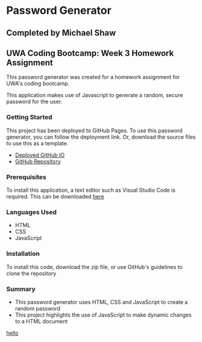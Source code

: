 # Password Generator

## Completed by Michael Shaw 
## UWA Coding Bootcamp: Week 3 Homework Assignment

This password generator was created for a homework assignment for UWA's coding bootcamp.

This application makes use of Javascript to generate a random, secure password for the user. 

### Getting Started

This project has been deployed to GitHub Pages. To use this password generator, you can follow the deployment link. Or, download the source files to use this as a template.

* [Deployed GitHub IO](https://michaelshxw.github.io/03-JavaScript-Password-Generator-Homework-Assignment/)
* [GitHub Repository](https://github.com/michaelshxw/03-JavaScript-Password-Generator-Homework-Assignment)

### Prerequisites
To install this application, a text editor such as Visual Studio Code is required. This can be downloaded [here](https://code.visualstudio.com/download)

### Languages Used
* HTML 
* CSS
* JavaScript

### Installation
To install this code, download the zip file, or use GitHub's guidelines to clone the repository

### Summary
* This password generator uses HTML, CSS and JavaScript to create a random password
* This project highlights the use of JavaScript to make dynamic changes to a HTML document

[hello](Assets/Images/Screenshot-1.png)


